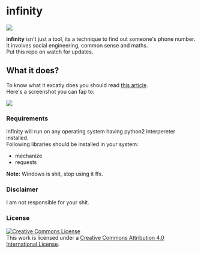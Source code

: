# infinity
<img src='https://i.imgur.com/oFNWkl7.png' />

<b>infinity</b> isn't just a tool, its a technique to find out someone's phone number.
It involves social engineering, common sense and maths.<br>
Put this repo on watch for updates.

## What it does?
To know what it excatly does you should read <a href=https://teamultimate.in/find-phone-number-facebook/>this article</a>.<br>
Here's a screenshot you can fap to:

<img src='https://i.imgur.com/kMqe0XE.png' />

### Requirements
infinity will run on any operating system having python2 interpereter installed.<br>
Following libraries should be installed in your system:
  - mechanize
  - requests

<b>Note:</b> Windows is shit, stop using it ffs.

### Disclaimer
I am not responsible for your shit.

### License
<a rel="license" href="http://creativecommons.org/licenses/by/4.0/"><img alt="Creative Commons License" style="border-width:0" src="https://i.creativecommons.org/l/by/4.0/80x15.png" /></a><br />This work is licensed under a <a rel="license" href="http://creativecommons.org/licenses/by/4.0/">Creative Commons Attribution 4.0 International License</a>.
